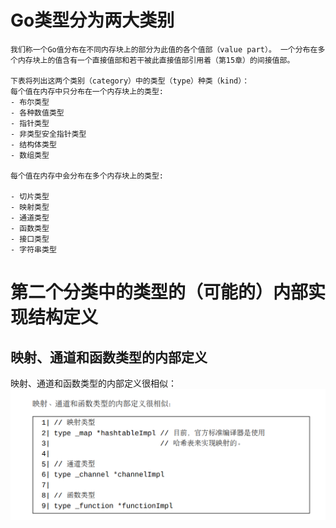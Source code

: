# Go类型分为两大类别
    我们称一个Go值分布在不同内存块上的部分为此值的各个值部（value part）。 一个分布在多个内存块上的值含有一个直接值部和若干被此直接值部引用着（第15章）的间接值部。
    
    下表将列出这两个类别（category）中的类型（type）种类（kind）：
    每个值在内存中只分布在一个内存块上的类型:
    - 布尔类型
    - 各种数值类型
    - 指针类型
    - 非类型安全指针类型
    - 结构体类型
    - 数组类型
    
    每个值在内存中会分布在多个内存块上的类型:

    - 切片类型
    - 映射类型
    - 通道类型
    - 函数类型
    - 接口类型
    - 字符串类型

# 第二个分类中的类型的（可能的）内部实现结构定义

## 映射、通道和函数类型的内部定义

映射、通道和函数类型的内部定义很相似：
![](images/17-1.png)